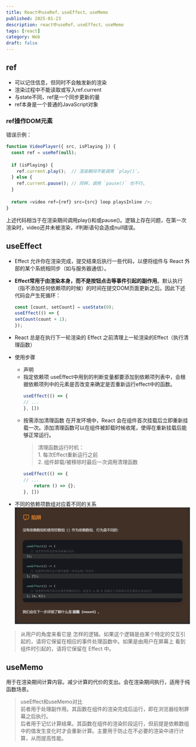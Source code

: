 ```yaml
---
title: React中useRef、useEffect、useMemo
published: 2025-01-23
description: react中useRef、useEffect、useMemo
tags: [react]
category: Web
draft: false
---
```


## ref
- 可以记住信息，但同时不会触发新的渲染
- 渲染过程中不能读取或写入ref.current
- 与state不同，ref是一个同步更新的量
- ref本身是一个普通的JavaScript对象

### ref操作DOM元素
错误示例：
```javascript
function VideoPlayer({ src, isPlaying }) {
  const ref = useRef(null);

  if (isPlaying) {
    ref.current.play();  // 渲染期间不能调用 `play()`。 
  } else {
    ref.current.pause(); // 同样，调用 `pause()` 也不行。
  }

  return <video ref={ref} src={src} loop playsInline />;
}
```
上述代码相当于在渲染期间调用play()和或pause()。逻辑上存在问题，在第一次渲染时，video还并未被渲染，if判断语句会造成null错误。


## useEffect
- Effect 允许你在渲染完成，提交结束后执行一些代码，以便将组件与 React 外部的某个系统相同步（如与服务器通信）。
- **Effect常用于由渲染本身，而不是按钮点击等事件引起的副作用**。默认执行（指不添加任何依赖项的时候）的时间在提交DOM页面更新之后。因此下述代码会产生死循环：
    ```javascript
    const [count, setCount] = useState(0);
    useEffect(() => {
    setCount(count + 1);
    });
    ```
- React 总是在执行下一轮渲染的 Effect 之前清理上一轮渲染的Effect（执行清理函数）
- 使用步骤
  + 声明
  + 指定依赖项
    useEffect中用到的判断变量都要添加到依赖项列表中，会根据依赖项列中的元素是否改变来确定是否重新运行effect中的函数。
    ```javascript
    useEffect(() => {
    // ...
    }, [])
    ```
  + 按需添加清理函数
    在开发环境中，React 会在组件首次挂载后立即重新挂载一次。添加清理函数可以在组件被卸载时候收尾，使得在重新挂载后能够正常运行。
    > 清理函数运行时机： <br>
        1. 每次Effect重新运行之前  <br>
        2. 组件卸载/被移除时最后一次调用清理函数
    ```javascript
    useEffect(() => {
    // ...
        return () => {};
    }, [])
    ```

- 不同的依赖项数组对应着不同的关系
  ![alt text](assets/image.png)

> 从用户的角度来看它是 怎样的逻辑。如果这个逻辑是由某个特定的交互引起的，请将它保留在相应的事件处理函数中。如果是由用户在屏幕上 看到 组件时引起的，请将它保留在 Effect 中。

## useMemo
用于在渲染期间计算内容。减少计算的代价的支出。会在渲染期间执行，适用于纯函数场景。
> useEffect和useMemo对比 <br>
> 前者用于处理副作用。其函数在组件的渲染完成后运行，即在浏览器绘制屏幕之后执行。<br>
> 后者用于记忆计算结果。其函数在组件的渲染阶段运行，但前提是依赖数组中的值发生变化时才会重新计算。主要用于防止在不必要的渲染中进行计算，从而提高性能。
